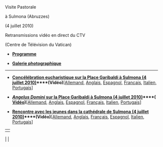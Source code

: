 Visite Pastorale

à Sulmona (Abruzzes)

(4 juillet 2010)

Retransmissions vidéo en direct du CTV

(Centre de Télévision du Vatican)

- **[Programme](/content/benedict-xvi/fr/travels/2010/documents/trav_ben-xvi_sulmona_20100704.html)**


- **[Galerie photographique](http://www.vatican.va/news_services/liturgy/photogallery/2010/20100704/index.html)**


* * *

- **[Concélébration eucharistique sur la Place Garibaldi à Sulmona (4 juillet 2010)](/content/benedict-xvi/fr/homilies/2010/documents/hf_ben-xvi_hom_20100704_sulmona.html)****(Vidéo)**\[[Allemand](/content/benedict-xvi/de/homilies/2010/documents/hf_ben-xvi_hom_20100704_sulmona.html), [Anglais](/content/benedict-xvi/en/homilies/2010/documents/hf_ben-xvi_hom_20100704_sulmona.html), [Espagnol](/content/benedict-xvi/es/homilies/2010/documents/hf_ben-xvi_hom_20100704_sulmona.html), [Français](/content/benedict-xvi/fr/homilies/2010/documents/hf_ben-xvi_hom_20100704_sulmona.html), [Italien](/content/benedict-xvi/it/homilies/2010/documents/hf_ben-xvi_hom_20100704_sulmona.html), [Portugais](/content/benedict-xvi/pt/homilies/2010/documents/hf_ben-xvi_hom_20100704_sulmona.html)\]


- **[*Angelus Domini* sur la Place Garibaldi à Sulmona (4 juillet 2010)](/content/benedict-xvi/fr/angelus/2010/documents/hf_ben-xvi_ang_20100704_sulmona.html)****( [Vidéo](https://www.youtube.com/watch?v=3XCVMFHRK2M&ab_channel=VaticanNews))**\[[Allemand](/content/benedict-xvi/de/angelus/2010/documents/hf_ben-xvi_ang_20100704_sulmona.html), [Anglais](/content/benedict-xvi/en/angelus/2010/documents/hf_ben-xvi_ang_20100704_sulmona.html), [Espagnol](/content/benedict-xvi/es/angelus/2010/documents/hf_ben-xvi_ang_20100704_sulmona.html), [Français](/content/benedict-xvi/fr/angelus/2010/documents/hf_ben-xvi_ang_20100704_sulmona.html), [Italien](/content/benedict-xvi/it/angelus/2010/documents/hf_ben-xvi_ang_20100704_sulmona.html), [Portugais](/content/benedict-xvi/pt/angelus/2010/documents/hf_ben-xvi_ang_20100704_sulmona.html)\]


- **[Rencontre avec les jeunes dans la cathédrale de Sulmona (4 juillet 2010)](/content/benedict-xvi/fr/speeches/2010/july/documents/hf_ben-xvi_spe_20100704_giovani-sulmona.html)****(Vidéo)**\[[Allemand](/content/benedict-xvi/de/speeches/2010/july/documents/hf_ben-xvi_spe_20100704_giovani-sulmona.html), [Anglais](/content/benedict-xvi/en/speeches/2010/july/documents/hf_ben-xvi_spe_20100704_giovani-sulmona.html), [Français](/content/benedict-xvi/fr/speeches/2010/july/documents/hf_ben-xvi_spe_20100704_giovani-sulmona.html), [Espagnol](/content/benedict-xvi/es/speeches/2010/july/documents/hf_ben-xvi_spe_20100704_giovani-sulmona.html), [Italien](/content/benedict-xvi/it/speeches/2010/july/documents/hf_ben-xvi_spe_20100704_giovani-sulmona.html), [Portugais](/content/benedict-xvi/pt/speeches/2010/july/documents/hf_ben-xvi_spe_20100704_giovani-sulmona.html)\]


|     |
| --- |
|  |

|
|